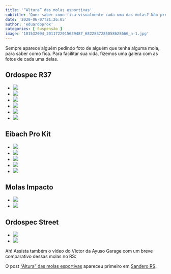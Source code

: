 ```yaml
---
title: '“Altura” das molas esportivas'
subtitle: 'Quer saber como fica visualmente cada uma das molas? Não precisa procurar mais. Fizemos uma galera com carros dos usuários.'
date: '2020-06-07T21:26:05'
author: 'eduardoprox'
categories: [ Suspensão ]
image: '101532094_2011722015639487_6822837285058628666_n-1.jpg'
---
```


Sempre aparece alguém pedindo foto de alguém que tenha alguma mola, para saber como fica. Para facilitar sua vida, fizemos uma galera com as fotos de cada uma delas.


Ordospec R37
------------


* ![](https://sanderors.com/wp-content/uploads/2020/06/102681986_10158606428707342_1052080516373284022_n.jpg)
* ![](https://sanderors.com/wp-content/uploads/2020/06/102868825_3178709282188118_3726460135158198549_n.jpg)
* ![](https://sanderors.com/wp-content/uploads/2020/06/102921010_3337020759643508_425629933851015699_n.jpg)
* ![](https://sanderors.com/wp-content/uploads/2020/06/102360733_3238003796257865_1652086080423089345_n.jpg)
* ![](https://sanderors.com/wp-content/uploads/2020/06/102764610_3281895741858291_7449881724009655421_o.jpg)
* ![](https://sanderors.com/wp-content/uploads/2020/06/danilo.jpg)

Eibach Pro Kit
--------------


* ![](https://sanderors.com/wp-content/uploads/2020/06/102852357_980592352397456_196139529947576869_n.jpg)
* ![](https://sanderors.com/wp-content/uploads/2020/06/103623510_3933934076649209_7175167717871374137_n.jpg)
* ![](https://sanderors.com/wp-content/uploads/2020/06/103589419_4215911445100640_4218242239782955159_o.jpg)
* ![](https://sanderors.com/wp-content/uploads/2020/06/20200605_141418-1024x498.jpg)
* ![](https://sanderors.com/wp-content/uploads/2020/06/dino.jpg)

Molas Impacto
-------------


* ![](https://sanderors.com/wp-content/uploads/2020/06/102713629_2011722905639398_3239469827163993181_n.jpg)
* ![](https://sanderors.com/wp-content/uploads/2020/06/102769252_3102468396513507_5668836533718777792_n.jpg)

Ordospec Street
---------------


* ![](https://sanderors.com/wp-content/uploads/2020/06/102407684_3290914857609550_8575862680313219656_n.jpg)
* ![](https://sanderors.com/wp-content/uploads/2020/06/3e6c0e8d-6fef-483b-9be3-ec83ebb6fde1-1024x814.jpg)

Ah! Assista também o vídeo do Victor da Ayuso Garage com um breve comparativo dessas molas no RS:




O post [“Altura” das molas esportivas](https://sanderors.com/altura-das-molas-esportivas/) apareceu primeiro em [Sandero RS](https://sanderors.com).

